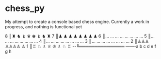 # chess_py
My attempt to create a console based chess engine. Currently a work in progress, and nothing is functional yet

8 ║♜ ♞ ♝ ♛ ♚ ♝ ♞ ♜
7 ║♟ ♟ ♟ ♟ ♟ ♟ ♟ ♟
6 ║… … … … … … … …
5 ║… … … … … … … …
4 ║… … … … … … … …
3 ║… … … … … … … …
2 ║♙♙♙ ♙♙♙♙  ♙
1 ║♖ ♘ ♗ ♕ ♔ ♗ ♘ ♖
--╚═══════════════
——-a b c d e f g h
